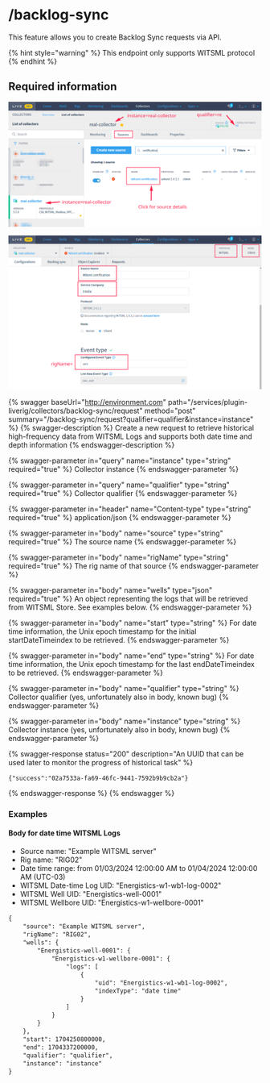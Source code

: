# /backlog-sync

This feature allows you to create Backlog Sync requests via API.

{% hint style="warning" %}
This endpoint only supports WITSML protocol
{% endhint %}

## Required information

![Identifying the Liverig integration qualifier](../../../.gitbook/assets/collector-source-details/basic-qualifier-and-instance-information.png)

![Identifying the additional collector source details for WITSML protocol](../../../.gitbook/assets/collector-source-details/witsml-source-details.png)

{% swagger baseUrl="http://environment.com" path="/services/plugin-liverig/collectors/backlog-sync/request" method="post" summary="/backlog-sync/request?qualifier=qualifier&instance=instance" %}
{% swagger-description %}
Create a new request to retrieve historical high-frequency data from WITSML Logs and supports both date time and depth information
{% endswagger-description %}

{% swagger-parameter in="query" name="instance" type="string" required="true" %}
Collector instance
{% endswagger-parameter %}

{% swagger-parameter in="query" name="qualifier" type="string" required="true" %}
Collector qualifier
{% endswagger-parameter %}

{% swagger-parameter in="header" name="Content-type" type="string" required="true" %}
application/json
{% endswagger-parameter %}

{% swagger-parameter in="body" name="source" type="string" required="true" %}
The source name
{% endswagger-parameter %}

{% swagger-parameter in="body" name="rigName" type="string" required="true" %}
The rig name of that source
{% endswagger-parameter %}

{% swagger-parameter in="body" name="wells" type="json" required="true" %}
An object representing the logs that will be retrieved from WITSML Store. See examples below.
{% endswagger-parameter %}

{% swagger-parameter in="body" name="start" type="string" %}
For date time information, the Unix epoch timestamp for the initial startDateTimeindex to be retrieved. 
{% endswagger-parameter %}

{% swagger-parameter in="body" name="end" type="string" %}
For date time information, the Unix epoch timestamp for the last endDateTimeindex to be retrieved. 
{% endswagger-parameter %}

{% swagger-parameter in="body" name="qualifier" type="string" %}
Collector qualifier (yes, unfortunately also in body, known bug)
{% endswagger-parameter %}

{% swagger-parameter in="body" name="instance" type="string" %}
Collector instance (yes, unfortunately also in body, known bug)
{% endswagger-parameter %}

{% swagger-response status="200" description="An UUID that can be used later to monitor the progress of historical task" %}
```
{"success":"02a7533a-fa69-46fc-9441-7592b9b9cb2a"}
```
{% endswagger-response %}
{% endswagger %}

### Examples


#### Body for date time WITSML Logs

- Source name: "Example WITSML server"
- Rig name: "RIG02"
- Date time range: from 01/03/2024 12:00:00 AM to 01/04/2024 12:00:00 AM (UTC-03)
- WITSML Date-time Log UID: "Energistics-w1-wb1-log-0002"
- WITSML Well UID: "Energistics-well-0001"
- WITSML Wellbore UID: "Energistics-w1-wellbore-0001"


```
{
    "source": "Example WITSML server",
    "rigName": "RIG02",
    "wells": {
        "Energistics-well-0001": {
            "Energistics-w1-wellbore-0001": {
                "logs": [
                    {
                        "uid": "Energistics-w1-wb1-log-0002",
                        "indexType": "date time"
                    }
                ]
            }
        }
    },
    "start": 1704250800000,
    "end": 1704337200000,
    "qualifier": "qualifier",
    "instance": "instance"
}
```

##
